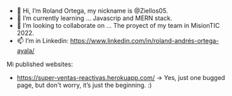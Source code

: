 - 👋 Hi, I’m Roland Ortega, my nickname is @Ziellos05.
- 🌱 I’m currently learning ... Javascrip and MERN stack.
- 💞️ I’m looking to collaborate on ... The proyect of my team in MisionTIC 2022.
- 📫 I’m in Linkedin: https://www.linkedin.com/in/roland-andrés-ortega-ayala/

Mi published websites:

- https://super-ventas-reactivas.herokuapp.com/ -> Yes, just one bugged page, but don't worry, it’s just the beginning. :)

<!---
Ziellos05/Ziellos05 is a ✨ special ✨ repository because its `README.md` (this file) appears on your GitHub profile.
You can click the Preview link to take a look at your changes.
--->
